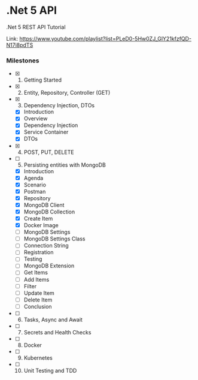 # .Net 5 API

.Net 5 REST API Tutorial

Link: <https://www.youtube.com/playlist?list=PLeD0-5Hw0ZJ_GlY21kfzfQD-N17i8pdTS>

### Milestones

- [x] 1. Getting Started
- [x] 2. Entity, Repository, Controller (GET)
- [x] 3. Dependency Injection, DTOs
  - [x] Introduction
  - [x] Overview
  - [x] Dependency Injection
  - [x] Service Container
  - [x] DTOs
- [x] 4. POST, PUT, DELETE
- [ ] 5. Persisting entities with MongoDB
  - [x] Introduction
  - [x] Agenda
  - [x] Scenario
  - [x] Postman
  - [x] Repository
  - [x] MongoDB Client
  - [x] MongoDB Collection
  - [x] Create Item
  - [x] Docker Image
  - [ ] MongoDB Settings
  - [ ] MongoDB Settings Class
  - [ ] Connection String
  - [ ] Registration
  - [ ] Testing
  - [ ] MongoDB Extension
  - [ ] Get Items
  - [ ] Add Items
  - [ ] Filter
  - [ ] Update Item
  - [ ] Delete Item
  - [ ] Conclusion
- [ ] 6. Tasks, Async and Await
- [ ] 7. Secrets and Health Checks
- [ ] 8. Docker
- [ ] 9. Kubernetes
- [ ] 10. Unit Testing and TDD
